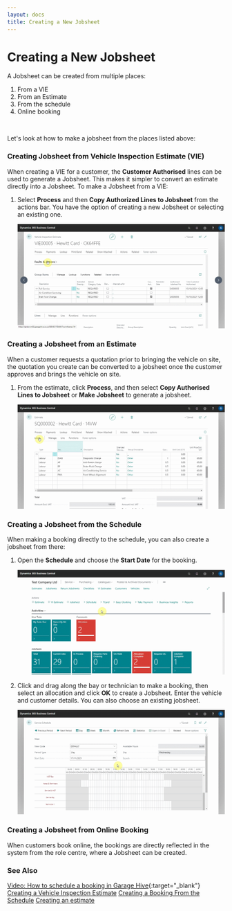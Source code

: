 ```yaml
---
layout: docs
title: Creating a New Jobsheet
---
```


# Creating a New Jobsheet

A Jobsheet can be created from multiple places:

1. From a VIE
2. From an Estimate
3. From the schedule
4. Online booking

<br>

Let's look at how to make a jobsheet from the places listed above:


### Creating Jobsheet from Vehicle Inspection Estimate (VIE)
When creating a VIE for a customer, the **Customer Authorised** lines can be used to generate a Jobsheet. This makes it simpler to convert an estimate directly into a Jobsheet. To make a Jobsheet from a VIE:
1. Select **Process** and then **Copy Authorized Lines to Jobsheet** from the actions bar. You have the option of creating a new Jobsheet or selecting an existing one.

   ![](media/garagehive-jobsheet-create1.gif)

### Creating a Jobsheet from an Estimate
When a customer requests a quotation prior to bringing the vehicle on site, the quotation you create can be converted to a jobsheet once the customer approves and brings the vehicle on site.
1. From the estimate, click **Process**, and then select **Copy Authorised Lines to Jobsheet** or **Make Jobsheet** to generate a jobsheet.

   ![](media/garagehive-jobsheet-create4.gif)

### Creating a Jobsheet from the Schedule
When making a booking directly to the schedule, you can also create a jobsheet from there:
1. Open the **Schedule** and choose the **Start Date** for the booking. 

   ![](media/garagehive-jobsheet-create2.gif)

2. Click and drag along the bay or technician to make a booking, then select an allocation and click **OK** to create a Jobsheet. Enter the vehicle and customer details. You can also choose an existing jobsheet.

   ![](media/garagehive-jobsheet-create3.gif)  

### Creating a Jobsheet from Online Booking
When customers book online, the bookings are directly reflected in the system from the role centre, where a Jobsheet can be created.

### **See Also**

[Video: How to schedule a booking in Garage Hive](https://www.youtube.com/watch?v=4bic2AH6Lrw){:target="_blank"}
[Creating a Vehicle Inspection Estimate](garagehive-VHC.html)
[Creating a Booking From the Schedule](garagehive-create-a-booking.html)
[Creating an estimate](garagehive-create-an-estimate.html)